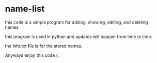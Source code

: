 # name-list
this code is a simple program for adding, showing, editing, and deleting names.

this program is used in python and updates will happen from time to time.

the info.txt file is for the stored names.

Anyways enjoy this code (:
